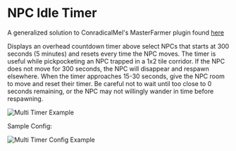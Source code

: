 # NPC Idle Timer
A generalized solution to ConradicalMel's MasterFarmer plugin found [here](https://github.com/ConradicalMel/master-farmer)

Displays an overhead countdown timer above select NPCs that starts at 300 seconds (5 minutes) and resets every
time the NPC moves. The timer is useful while pickpocketing an NPC trapped in a 1x2 tile corridor. If the NPC does not
move for 300 seconds, the NPC will disappear and respawn elsewhere. When the timer approaches 15-30 seconds, give the
NPC room to move and reset their timer. Be careful not to wait until too close to 0 seconds remaining, or the NPC may
not willingly wander in time before respawning.

![Multi Timer Example](https://i.imgur.com/yM3KoHB.png)

Sample Config:

![Multi Timer Config Example](https://i.imgur.com/JtAtihS.png)
